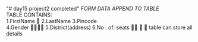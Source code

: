 "# day15 project2 completed" 
   *FORM DATA APPEND TO TABLE* </br>
      TABLE CONTAINS:</br>
        1.FirstName 📛 
        2.LastName
        3.Pincode  
        4.Gender 👨‍🦲👩‍🦲
        5.District(address)
        6.No : of: seats 🧑‍💼
   📑 📓 table can store all details
